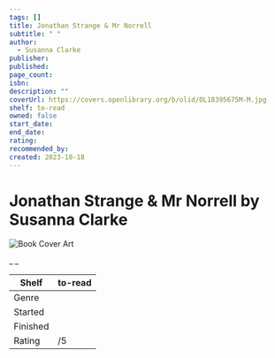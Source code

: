 ```yaml
---
tags: []
title: Jonathan Strange & Mr Norrell
subtitle: " "
author:
  - Susanna Clarke
publisher:
published:
page_count:
isbn:
description: ""
coverUrl: https://covers.openlibrary.org/b/olid/OL18395675M-M.jpg
shelf: to-read
owned: false
start_date:
end_date:
rating:
recommended_by:
created: 2023-10-18
---
```


# Jonathan Strange & Mr Norrell by Susanna Clarke

![Book Cover Art](https://covers.openlibrary.org/b/olid/OL18395675M-M.jpg)

_ _

| Shelf | to-read |
| --- | --- |
| Genre |  |
| Started |  |
| Finished |  |
| Rating | /5 |

